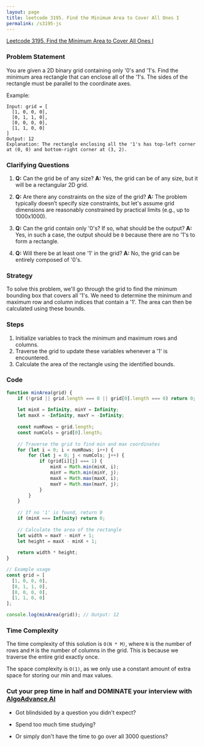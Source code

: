 ```yaml
---
layout: page
title: leetcode 3195. Find the Minimum Area to Cover All Ones I
permalink: /s3195-js
---
```

[Leetcode 3195. Find the Minimum Area to Cover All Ones I](https://algoadvance.github.io/algoadvance/l3195)
### Problem Statement

You are given a 2D binary grid containing only '0's and '1's. Find the minimum area rectangle that can enclose all of the '1's. The sides of the rectangle must be parallel to the coordinate axes.

Example:
```
Input: grid = [
  [1, 0, 0, 0],
  [0, 1, 1, 0],
  [0, 0, 0, 0],
  [1, 1, 0, 0]
]
Output: 12
Explanation: The rectangle enclosing all the '1's has top-left corner at (0, 0) and bottom-right corner at (3, 2).
```

### Clarifying Questions

1. **Q:** Can the grid be of any size?
   **A:** Yes, the grid can be of any size, but it will be a rectangular 2D grid.
   
2. **Q:** Are there any constraints on the size of the grid?
   **A:** The problem typically doesn’t specify size constraints, but let's assume grid dimensions are reasonably constrained by practical limits (e.g., up to 1000x1000).

3. **Q:** Can the grid contain only '0's? If so, what should be the output?
   **A:** Yes, in such a case, the output should be `0` because there are no '1's to form a rectangle.

4. **Q:** Will there be at least one '1' in the grid?
   **A:** No, the grid can be entirely composed of '0's.

### Strategy

To solve this problem, we'll go through the grid to find the minimum bounding box that covers all '1's. We need to determine the minimum and maximum row and column indices that contain a '1'. The area can then be calculated using these bounds.

### Steps

1. Initialize variables to track the minimum and maximum rows and columns.
2. Traverse the grid to update these variables whenever a '1' is encountered.
3. Calculate the area of the rectangle using the identified bounds.

### Code

```javascript
function minArea(grid) {
    if (!grid || grid.length === 0 || grid[0].length === 0) return 0;
    
    let minX = Infinity, minY = Infinity;
    let maxX = -Infinity, maxY = -Infinity;
    
    const numRows = grid.length;
    const numCols = grid[0].length;
    
    // Traverse the grid to find min and max coordinates
    for (let i = 0; i < numRows; i++) {
        for (let j = 0; j < numCols; j++) {
            if (grid[i][j] === 1) {
                minX = Math.min(minX, i);
                minY = Math.min(minY, j);
                maxX = Math.max(maxX, i);
                maxY = Math.max(maxY, j);
            }
        }
    }
    
    // If no '1' is found, return 0
    if (minX === Infinity) return 0;
    
    // Calculate the area of the rectangle
    let width = maxY - minY + 1;
    let height = maxX - minX + 1;
    
    return width * height;
}

// Example usage
const grid = [
  [1, 0, 0, 0],
  [0, 1, 1, 0],
  [0, 0, 0, 0],
  [1, 1, 0, 0]
];

console.log(minArea(grid)); // Output: 12
```

### Time Complexity

The time complexity of this solution is `O(N * M)`, where `N` is the number of rows and `M` is the number of columns in the grid. This is because we traverse the entire grid exactly once.

The space complexity is `O(1)`, as we only use a constant amount of extra space for storing our min and max values.


### Cut your prep time in half and DOMINATE your interview with [AlgoAdvance AI](https://algoAdvance.com)

- Got blindsided by a question you didn't expect?

- Spend too much time studying?

- Or simply don't have the time to go over all 3000 questions?

